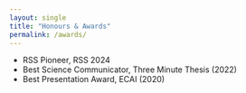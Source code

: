 ```yaml
---
layout: single
title: "Honours & Awards"
permalink: /awards/
---
```

- RSS Pioneer, RSS 2024
- Best Science Communicator, Three Minute Thesis (2022)
- Best Presentation Award, ECAI (2020)
